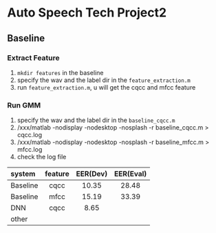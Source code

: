 # Auto Speech Tech Project2

## Baseline

### Extract Feature
1. `mkdir features` in the baseline
2. specify the wav and the label dir in the `feature_extraction.m`
3. run `feature_extraction.m`, u will get the cqcc and mfcc feature

### Run GMM
1. specify the wav and the label dir in the `baseline_cqcc.m`
2. /xxx/matlab -nodisplay -nodesktop -nosplash -r baseline_cqcc.m > cqcc.log
3. /xxx/matlab -nodisplay -nodesktop -nosplash -r baseline_mfcc.m > mfcc.log
4. check the log file



|    system    | feature |EER(Dev) | EER(Eval) |
| :---------- | :---: |:---: | :---: |
| Baseline | cqcc | 10.35 | 28.48 |
| Baseline | mfcc | 15.19 | 33.39 |
| DNN | cqcc | 8.65 |  |
| other|
